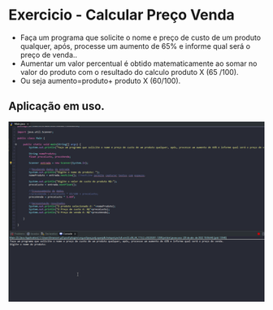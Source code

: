 # Exercicio - Calcular Preço Venda

- Faça um programa que solicite o nome e preço de custo de um produto qualquer, após, processe um aumento de 65% e informe qual será o preço de venda..
- Aumentar um valor percentual é obtido matematicamente ao somar no valor do produto  com o resultado do calculo produto X (65 /100).
- Ou seja aumento=produto+ produto X (60/100).

## Aplicação em uso.

![Gif Exercicio](./gif/gifExercicio.gif)